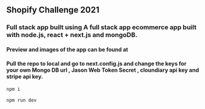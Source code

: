 ## Shopify Challenge 2021 
### Full stack app built using A full stack app ecommerce app built with node.js, react + next.js and mongoDB.
#### Preview and images of the app can be found at 

#### Pull the repo to local and go to next.config.js and change the keys for your own Mongo DB url ,  Jason Web Token Secret , cloundiary api key and stripe api key.

```sh
npm i 
```
```sh
npm run dev
```
